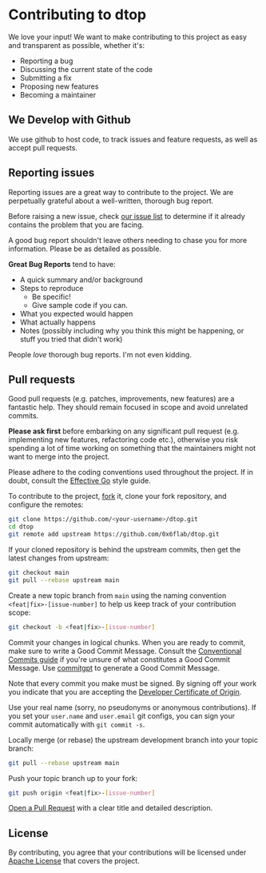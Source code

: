 # Contributing to dtop

We love your input! We want to make contributing to this project as easy and transparent as possible, whether it's:

- Reporting a bug
- Discussing the current state of the code
- Submitting a fix
- Proposing new features
- Becoming a maintainer

## We Develop with Github

We use github to host code, to track issues and feature requests, as well as accept pull requests.

## Reporting issues

Reporting issues are a great way to contribute to the project. We are perpetually grateful about a well-written, thorough bug report.

Before raising a new issue, check [our issue list](https://github.com/0x6flab/dtop/issues) to determine if it already contains the problem that you are facing.

A good bug report shouldn't leave others needing to chase you for more information. Please be as detailed as possible.

**Great Bug Reports** tend to have:

- A quick summary and/or background
- Steps to reproduce
  - Be specific!
  - Give sample code if you can.
- What you expected would happen
- What actually happens
- Notes (possibly including why you think this might be happening, or stuff you tried that didn't work)

People _love_ thorough bug reports. I'm not even kidding.

## Pull requests

Good pull requests (e.g. patches, improvements, new features) are a fantastic help. They should remain focused in scope and avoid unrelated commits.

**Please ask first** before embarking on any significant pull request (e.g. implementing new features, refactoring code etc.), otherwise you risk spending a lot of time working on something that the maintainers might not want to merge into the project.

Please adhere to the coding conventions used throughout the project. If in doubt, consult the [Effective Go](https://golang.org/doc/effective_go.html) style guide.

To contribute to the project, [fork](https://help.github.com/articles/fork-a-repo/) it, clone your fork repository, and configure the remotes:

```bash
git clone https://github.com/<your-username>/dtop.git
cd dtop
git remote add upstream https://github.com/0x6flab/dtop.git
```

If your cloned repository is behind the upstream commits, then get the latest changes from upstream:

```bash
git checkout main
git pull --rebase upstream main
```

Create a new topic branch from `main` using the naming convention `<feat|fix>-[issue-number]` to help us keep track of your contribution scope:

```bash
git checkout -b <feat|fix>-[issue-number]
```

Commit your changes in logical chunks. When you are ready to commit, make sure to write a Good Commit Message. Consult the [Conventional Commits guide](https://www.conventionalcommits.org/en/v1.0.0/) if you're unsure of what constitutes a Good Commit Message. Use [commitgpt](https://pypi.org/project/commitgpt/) to generate a Good Commit Message.

Note that every commit you make must be signed. By signing off your work you indicate that you are accepting the [Developer Certificate of Origin](https://developercertificate.org/).

Use your real name (sorry, no pseudonyms or anonymous contributions). If you set your `user.name` and `user.email` git configs, you can sign your commit automatically with `git commit -s`.

Locally merge (or rebase) the upstream development branch into your topic branch:

```bash
git pull --rebase upstream main
```

Push your topic branch up to your fork:

```bash
git push origin <feat|fix>-[issue-number]
```

[Open a Pull Request](https://help.github.com/articles/using-pull-requests/) with a clear title and detailed description.

## License

By contributing, you agree that your contributions will be licensed under [Apache License](https://github.com/0x6flab/dtop/blob/main/LICENSE) that covers the project.

